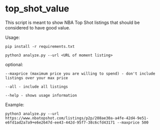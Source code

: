 # top_shot_value

This script is meant to show NBA Top Shot listings that should be considered to have good value.

Usage: 



```
pip install -r requirements.txt

python3 analyze.py --url <URL of moment listing>
```

optional:

`--maxprice (maximum price you are willing to spend) - don't include listings over your max price`

`--all - include all listings`

`--help - shows usage information`



Example:



`python3 analyze.py --url https://www.nbatopshot.com/listings/p2p/208ae30a-a4fe-42d4-9e51-e6fd1ad2a7a9+e6e2647d-ee43-442d-95f7-38c6cfd43171 --maxprice 500`
